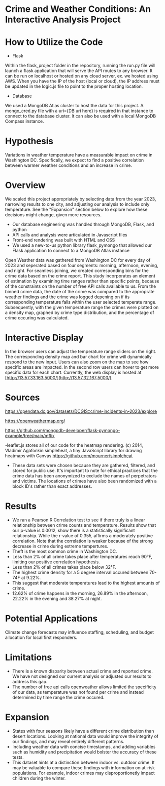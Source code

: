 # Crime and Weather Conditions: An Interactive Analysis Project 

# How to Utilize the Code
- Flask
  
Within the flask_project folder in the repository, running the run.py file will launch a flask application that will serve the API routes to any browser. It can be run on localhost or hosted on any cloud server, ex. we hosted using AWS. When you have the IP of the host (local or cloud), the IP address must be updated in the logic.js file to point to the proper hosting location.
- Database
  
We used a MongoDB Atlas cluster to host the data for this project. A mongo_cred.py file with a uri={DB uri here} is required in that instance to connect to the database cluster. It can also be used with a local MongoDB Compass instance.

# Hypothesis
Variations in weather temperature have a measurable impact on crime in Washington DC. Specifically, we expect to find a positive correlation between warmer weather conditions and an increase in crime.

# Overview
We scaled this project appropriately by selecting data from the year 2023, narrowing results to one city, and adjusting our analysis to include only temperature. See the "Expansion" section below to explore how these decisions might change, given more resources.

- Our database engineering was handled through MongoDB, Flask, and python
- API calls and analysis were articulated in Javascript files
- Front-end rendering was built with HTML and CSS
- We used a new-to-us python library flask_pymongo that allowed our Flask application to connect to a MongoDB Atlas instance

Open Weather data was gathered from Washington DC for every day of 2023 and seperated based on four segments: morning, afternoon, evening, and night. For seamless joining, we created corresponding bins for the crime data based on the crime report. This study incorporates an element of estimation by examining time ranges rather than specific points, because of the constraints on the number of free API calls available to us. From the binned crime data, the date of the crime was compared to the approprate weather findings and the crime was logged depening on if its corresponding temperature falls within the user selected temperate range. Subsequently, with the given temperature range the crimes were plotted on a density map, graphed by crime type distribution, and the percentage of crime occuring was calculated.   

# Interactive Display
In the browser users can adjust the temperature range sliders on the right. The corresponding density map and bar chart for crime will dynamically respond to the new input. Users can also zoom on the map to see how specific areas are impacted. In the second row users can hover to get more specific data for each chart.
Currently, the web display is hosted at [http://13.57.33.163:5000/](http://13.57.32.167:5000/)

# Sources
https://opendata.dc.gov/datasets/DCGIS::crime-incidents-in-2023/explore

https://openweathermap.org/

https://github.com/mongodb-developer/flask-pymongo-example/tree/main/mflix

-leaflet.js stores all of our code for the heatmap rendering. (c) 2014, Vladimir Agafonkin
 simpleheat, a tiny JavaScript library for drawing heatmaps with Canvas
 https://github.com/mourner/simpleheat
 
- These data sets were chosen because they are gathered, filtered, and stored for public use. It's important to note for ethical practices that the crime data has been anonymized to exclude the names of perpetrators and victims. The locations of crimes have also been randomized with a block ID's rather than exact addresses. 

# Results
- We ran a Pearson R Correlation test to see if there truly is a linear relationship between crime counts and temperature. Results show that our p-value is 0.0012, show there is a statistically significant relationship. While the r-value of 0.355, affirms a moderately positive correlation. Note that the correlation is weaker because of the strong decrease in crime during extreme tempertures. 
- Theft is the most common crime in Washington DC.
- Less than 2% of all crime takes place after temperatures reach 90°F, limiting our positive correlation hypothesis.
- Less than 2% of all crimes takes place below 32°F.
- The highest crime density for a 5 degree interval occured between 70-74F at 9.22%.
- This suggest that moderate temperatures lead to the highest amounts of crime.
- 12.62% of crime happens in the morning, 26.89% in the afternoon, 22.22% in the evening and 38.27% at night.

# Potential Applications
Climate change forecasts may influence staffing, scheduling, and budget allocation for local first responders.

# Limitations
- There is a known disparity between actual crime and reported crime. We have not designed our current analysis or adjusted our results to address this gap.
- The number of free api calls openweather allows limited the specificity of our data, as temperature was not found per crime and instead determined by time range the crime occured. 

# Expansion
- States with four seasons likely have a different crime distribution than desert locations. Looking at national data would improve the integrity of our findings, and may reveal entirely different patterns.
- Including weather data with concise timestamps, and adding variables such as humidity and precipitation would bolster the accuracy of these tests.
- This dataset hints at a distinction between indoor vs. outdoor crime. It may be valuable to compare these findings with information on at-risk populations. For example, indoor crimes may disproportionetly impact children during the winter. 
